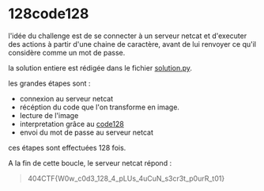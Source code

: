 # 128code128

l'idée du challenge est de se connecter à un serveur netcat et d'executer des actions à partir d'une chaine de caractère, avant de lui renvoyer ce qu'il considère comme un mot de passe.

la solution entiere est rédigée dans le fichier [solution.py](solution.py).

les grandes étapes sont :

- connexion au serveur netcat
- récéption du code que l'on transforme en image.
- lecture de l'image
- interpretation grâce au [code128](https://fr.wikipedia.org/wiki/Code_128)
- envoi du mot de passe au serveur netcat

ces étapes sont effectuées 128 fois.

A la fin de cette boucle, le serveur netcat répond :

>404CTF{W0w_c0d3_128_4_pLUs_4uCuN_s3cr3t_p0urR_t01}